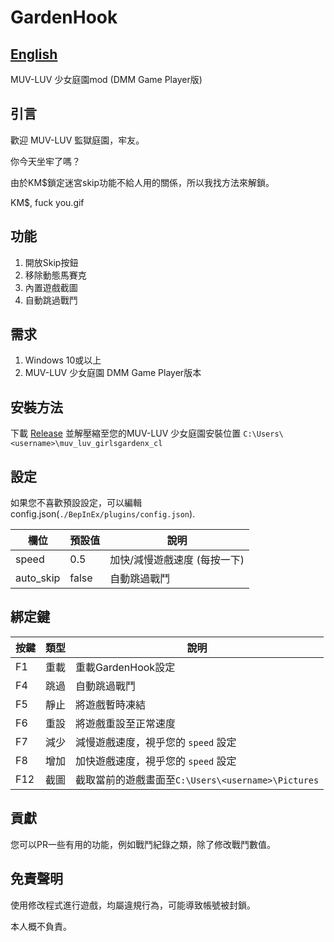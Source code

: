 # GardenHook

## [English](README.md)

MUV-LUV 少女庭園mod (DMM Game Player版)

## 引言

歡迎 MUV-LUV 監獄庭園，牢友。

你今天坐牢了嗎？

由於KM$鎖定迷宮skip功能不給人用的關係，所以我找方法來解鎖。

KM\$, fuck you.gif

## 功能

1. 開放Skip按鈕
2. 移除動態馬賽克
3. 內置遊戲截圖
4. 自動跳過戰鬥

## 需求

1. Windows 10或以上
2. MUV-LUV 少女庭園 DMM Game Player版本

## 安裝方法

下載 [Release](https://github.com/GirlsGarden/GardenHook/releases)
並解壓縮至您的MUV-LUV 少女庭園安裝位置 `C:\Users\<username>\muv_luv_girlsgardenx_cl`

## 設定

如果您不喜歡預設設定，可以編輯config.json(`./BepInEx/plugins/config.json`).

| 欄位        | 預設值   | 說明               |
|-----------|-------|------------------|
| speed     | 0.5   | 加快/減慢遊戲速度 (每按一下) | 
| auto_skip | false | 自動跳過戰鬥           |

## 綁定鍵

| 按鍵  | 類型 | 說明                                       |
|-----|----|------------------------------------------|
| F1  | 重載 | 重載GardenHook設定                           |
| F4  | 跳過 | 自動跳過戰鬥                                   |
| F5  | 靜止 | 將遊戲暫時凍結                                  |
| F6  | 重設 | 將遊戲重設至正常速度                               | 
| F7  | 減少 | 減慢遊戲速度，視乎您的 `speed` 設定                   | 
| F8  | 增加 | 加快遊戲速度，視乎您的 `speed` 設定                   |
| F12 | 截圖 | 截取當前的遊戲畫面至`C:\Users\<username>\Pictures` |

## 貢獻

您可以PR一些有用的功能，例如戰鬥紀錄之類，除了修改戰鬥數值。

## 免責聲明

使用修改程式進行遊戲，均屬違規行為，可能導致帳號被封鎖。

本人概不負責。